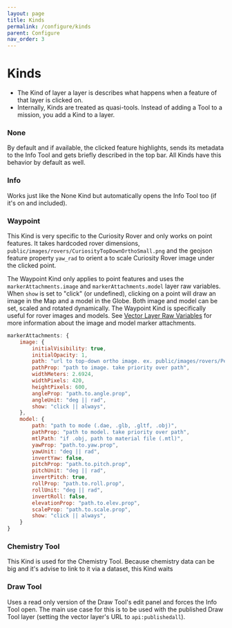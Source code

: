 ```yaml
---
layout: page
title: Kinds
permalink: /configure/kinds
parent: Configure
nav_order: 3
---
```


# Kinds

- The Kind of layer a layer is describes what happens when a feature of that layer is clicked on.
- Internally, Kinds are treated as quasi-tools. Instead of adding a Tool to a mission, you add a Kind to a layer.

### None

By default and if available, the clicked feature highlights, sends its metadata to the Info Tool and gets briefly described in the top bar. All Kinds have this behavior by default as well.

### Info

Works just like the None Kind but automatically opens the Info Tool too (if it's on and included).

### Waypoint

This Kind is very specific to the Curiosity Rover and only works on point features. It takes hardcoded rover dimensions, `public/images/rovers/CuriosityTopDownOrthoSmall.png` and the geojson feature property `yaw_rad` to orient a to scale Curiosity Rover image under the clicked point.

The Waypoint Kind only applies to point features and uses the `markerAttachments.image` and `markerAttachments.model` layer raw variables. When `show` is set to "click" (or undefined), clicking on a point will draw an image in the Map and a model in the Globe. Both image and model can be set, scaled and rotated dynamically. The Waypoint Kind is specifically useful for rover images and models. See [Vector Layer Raw Variables](Layers_Tab#raw-variables-2) for more information about the image and model marker attachments.

```javascript
markerAttachments: {
    image: {
        initialVisibility: true,
        initialOpacity: 1,
        path: "url to top-down ortho image. ex. public/images/rovers/PerseveranceTopDown.png",
        pathProp: "path to image. take priority over path",
        widthMeters: 2.6924,
        widthPixels: 420,
        heightPixels: 600,
        angleProp: "path.to.angle.prop",
        angleUnit: "deg || rad",
        show: "click || always",
    },
    model: {
        path: "path to mode (.dae, .glb, .gltf, .obj)",
        pathProp: "path to model. take priority over path",
        mtlPath: "if .obj, path to material file (.mtl)",
        yawProp: "path.to.yaw.prop",
        yawUnit: "deg || rad",
        invertYaw: false,
        pitchProp: "path.to.pitch.prop",
        pitchUnit: "deg || rad",
        invertPitch: true,
        rollProp: "path.to.roll.prop",
        rollUnit: "deg || rad",
        invertRoll: false,
        elevationProp: "path.to.elev.prop",
        scaleProp: "path.to.scale.prop",
        show: "click || always",
    }
}
```

### Chemistry Tool

This Kind is used for the Chemistry Tool. Because chemistry data can be big and it's advise to link to it via a dataset, this Kind waits

### Draw Tool

Uses a read only version of the Draw Tool's edit panel and forces the Info Tool open. The main use case for this is to be used with the published Draw Tool layer (setting the vector layer's URL to `api:publishedall`).
